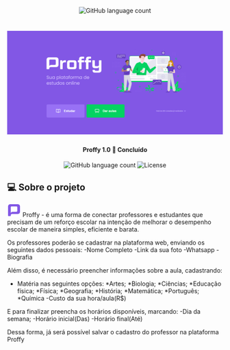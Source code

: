 <p align="center">
    <img alt="GitHub language count" src="https://img.shields.io/badge/languages-3-blueviolet">
</p>

<h1 align="center">
    <img alt="Proffy" title="#Proffy" src="./public/images/banner.png" />
</h1>

<h4 align="center"> 
	Proffy 1.0 🚀 Concluído
</h4>

<p align="center">
  <img alt="GitHub language count" src="https://img.shields.io/badge/languages-3-blueviolet">

  <img alt="License" src="https://img.shields.io/badge/license-MIT-green">
</p>

## 💻 Sobre o projeto

<img alt="Logo Proffy" src="./public/images/favicon.png">
Proffy - é uma forma de conectar professores e estudantes que precisam de um reforço escolar na intenção de melhorar o desempenho escolar de maneira simples, eficiente e barata.

Os professores poderão se cadastrar na plataforma web, enviando os seguintes dados pessoais:
-Nome Completo
-Link da sua foto
-Whatsapp
-Biografia

Além disso, é necessário preencher informações sobre a aula, cadastrando:
- Matéria nas seguintes opções:
    *Artes;
    *Biologia;
    *Ciências;
    *Educação física;
    *Física;
    *Geografia;
    *História;
    *Matemática;
    *Português;
    *Química
-Custo da sua hora/aula(R$)

E para finalizar preencha os horários disponíveis, marcando:
-Dia da semana;
-Horário inicial(Das)
-Horário final(Até)

Dessa forma, já será possível salvar o cadastro do professor na plataforma Proffy